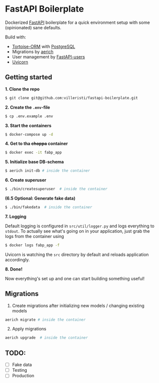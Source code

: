 # FastAPI Boilerplate

Dockerized [FastAPI](https://fastapi.tiangolo.com/) boilerplate for a quick environment setup with some (opinionated) sane defaults.

Build with:

* [Tortoise-ORM](https://tortoise-orm.readthedocs.io/en/latest/index.html) with [PostgreSQL](https://www.postgresql.org/)
* Migrations by [aerich](https://github.com/tortoise/aerich)
* User management by [FastAPI-users](https://frankie567.github.io/fastapi-users/)
* [Uvicorn](https://www.uvicorn.org/)

## Getting started

**1. Clone the repo**

```bash
$ git clone git@github.com:villeristi/fastapi-boilerplate.git
```

**2. Create the `.env`-file**

```bash
$ cp .env.example .env
```

**3. Start the containers**

```bash
$ docker-compose up -d
```

**4. Get to tha ~~choppa~~ container**

```bash
$ docker exec -it fabp_app
```

**5. Initialize base DB-schema**

```bash
$ aerich init-db # inside the container
```

**6. Create superuser**

```bash
$ ./bin/createsuperuser  # inside the container
```

**(6.5 Optional: Generate fake data)**

```bash
$ ./bin/fakedata  # inside the container
```

**7. Logging**

Default logging is configured in `src/util/logger.py` and logs everything to `stdout`. To actually see what's going on in your application, just grab the logs from the container using

```bash
$ docker logs fabp_app -f
```

Uvicorn is watching the `src` directory by default and reloads application accordingly.

**8. Done!**

Now everything's set up and one can start building something useful!


## Migrations

1. Create migrations after initializing new models / changing existing models
```bash
aerich migrate # inside the container
```

2. Apply migrations
```bash
aerich upgrade  # inside the container
```

## TODO:
- [ ] Fake data
- [ ] Testing
- [ ] Production
